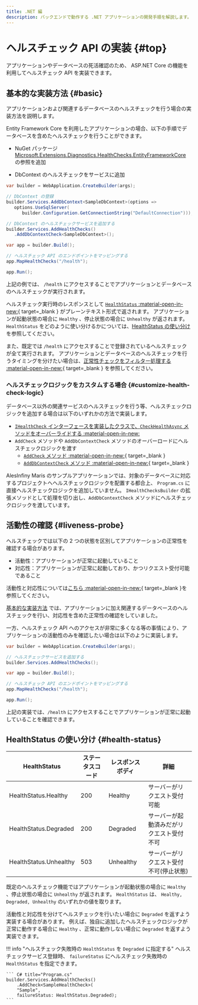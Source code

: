 ```yaml
---
title: .NET 編
description: バックエンドで動作する .NET アプリケーションの開発手順を解説します。
---
```


# ヘルスチェック API の実装 {#top}

アプリケーションやデータベースの死活確認のため、 ASP.NET Core の機能を利用してヘルスチェック API を実装できます。

## 基本的な実装方法 {#basic}

アプリケーションおよび関連するデータベースのヘルスチェックを行う場合の実装方法を説明します。

Entity Framework Core を利用したアプリケーションの場合、以下の手順でデータベースを含めたヘルスチェックを行うことができます。

- NuGet パッケージ [Microsoft.Extensions.Diagnostics.HealthChecks.EntityFrameworkCore](https://www.nuget.org/packages/Microsoft.Extensions.Diagnostics.HealthChecks.EntityFrameworkCore) の参照を追加

- DbContext のヘルスチェックをサービスに追加

``` C# title="Program.cs" hl_lines="4-6 9 10"
var builder = WebApplication.CreateBuilder(args);

// DbContext の登録
builder.Services.AddDbContext<SampleDbContext>(options =>
   options.UseSqlServer(
      builder.Configuration.GetConnectionString("DefaultConnection")));

// DbContext のヘルスチェックサービスを追加する
builder.Services.AddHealthChecks()
   .AddDbContextCheck<SampleDbContext>();

var app = builder.Build();

// ヘルスチェック API のエンドポイントをマッピングする
app.MapHealthChecks("/health");

app.Run();
```

上記の例では、 `/health` にアクセスすることでアプリケーションとデータベースのヘルスチェックが実行されます。

ヘルスチェック実行時のレスポンスとして [`HealthStatus` :material-open-in-new:](https://learn.microsoft.com/ja-jp/dotnet/api/microsoft.extensions.diagnostics.healthchecks.healthstatus){ target=_blank } がプレーンテキスト形式で返されます。
アプリケーションが起動状態の場合に `Healthy` 、停止状態の場合に `Unhealthy` が返されます。
`HealthStatus` をどのように使い分けるかについては、[HealthStatus の使い分け](#health-status) を参照してください。

また、既定では `/health` にアクセスすることで登録されているヘルスチェックが全て実行されます。
アプリケーションとデータベースのヘルスチェックを行うタイミングを分けたい場合は、[正常性チェックをフィルター処理する :material-open-in-new:](https://learn.microsoft.com/ja-jp/aspnet/core/host-and-deploy/health-checks#filter-health-checks){ target=_blank } を参照してください。

### ヘルスチェックロジックをカスタムする場合 {#customize-health-check-logic}

データベース以外の関連サービスのヘルスチェックを行う等、ヘルスチェックロジックを追加する場合は以下のいずれかの方法で実装します。

- [`IHealthCheck` インターフェースを実装したクラスで、`CheckHealthAsync` メソッドをオーバーライドする :material-open-in-new:](https://learn.microsoft.com/ja-jp/aspnet/core/host-and-deploy/health-checks#create-health-checks)
- `AddCheck` メソッドや `AddDbContextCheck` メソッドのオーバーロードにヘルスチェックロジックを渡す
    - [`AddCheck` メソッド :material-open-in-new:](https://learn.microsoft.com/ja-jp/dotnet/api/microsoft.extensions.dependencyinjection.healthchecksbuilderdelegateextensions.addcheck){ target=_blank }
    - [`AddDbContextCheck` メソッド :material-open-in-new:](https://learn.microsoft.com/ja-jp/dotnet/api/microsoft.extensions.dependencyinjection.entityframeworkcorehealthchecksbuilderextensions.adddbcontextcheck){ target=_blank }

AlesInfiny Maris のサンプルアプリケーションでは、対象のデータベースに対応するプロジェクトへヘルスチェックロジックを配置する都合上、 `Program.cs` に直接ヘルスチェックロジックを追加していません。
 `IHealthChecksBuilder` の拡張メソッドとして処理を切り出し、`AddDbContextCheck` メソッドにヘルスチェックロジックを渡しています。

## 活動性の確認 {#liveness-probe}

ヘルスチェックでは以下の 2 つの状態を区別してアプリケーションの正常性を確認する場合があります。

- 活動性：アプリケーションが正常に起動していること
- 対応性：アプリケーションが正常に起動しており、かつリクエスト受付可能であること

活動性と対応性については[こちら :material-open-in-new:](https://learn.microsoft.com/ja-jp/aspnet/core/host-and-deploy/health-checks#separate-readiness-and-liveness-probes){ target=_blank }を参照してください。

[基本的な実装方法](#basic) では、アプリケーションに加え関連するデータベースのヘルスチェックを行い、対応性を含めた正常性の確認をしていました。

一方、ヘルスチェック API へのアクセスが非常に多くなる等の事情により、アプリケーションの活動性のみを確認したい場合は以下のように実装します。

``` C# title="Program.cs" hl_lines="4 9"
var builder = WebApplication.CreateBuilder(args);

// ヘルスチェックサービスを追加する
builder.Services.AddHealthChecks();

var app = builder.Build();

// ヘルスチェック API のエンドポイントをマッピングする
app.MapHealthChecks("/health");

app.Run();
```

上記の実装では、`/health` にアクセスすることでアプリケーションが正常に起動していることを確認できます。

## HealthStatus の使い分け {#health-status}

|      HealthStatus      | ステータスコード | レスポンスボディ |                   詳細                   |
| ---------------------- | ---------------- | ---------------- | ---------------------------------------- |
| HealthStatus.Healthy   | 200              | Healthy          | サーバーがリクエスト受付可能             |
| HealthStatus.Degraded  | 200              | Degraded         | サーバーが起動済みだがリクエスト受付不可 |
| HealthStatus.Unhealthy | 503              | Unhealthy        | サーバーがリクエスト受付不可(停止状態)   |

既定のヘルスチェック機能ではアプリケーションが起動状態の場合に `Healthy` 、停止状態の場合に `Unhealthy` が返されます。
`HealthStatus` は、 `Healthy, Degraded, Unhealthy` のいずれかの値を取ります。

活動性と対応性を分けてヘルスチェックを行いたい場合に `Degraded` を返すよう実装する場合があります。
例えば、独自に追加したヘルスチェックロジックが正常に動作する場合に `Healthy` 、正常に動作しない場合に `Degraded` を返すよう実装できます。

!!! info "ヘルスチェック失敗時の `HealthStatus` を `Degraded` に指定する"
    ヘルスチェックサービス登録時、 `failureStatus` にヘルスチェック失敗時の `HealthStatus` を指定できます。

    ``` C# title="Program.cs"
    builder.Services.AddHealthChecks()
        .AddCheck<SampleHealthCheck>(
        "Sample",
        failureStatus: HealthStatus.Degraded);
    ```
